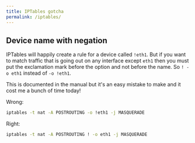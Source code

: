 ```yaml
---
title: IPTables gotcha
permalink: /iptables/
---
```


## Device name with negation

IPTables will happily create a rule for a device called `!eth1`. But if you want
to match traffic that is going out on any interface except `eth1` then you must
put the exclamation mark before the option and not before the name. So `! -o
eth1` instead of `-o !eth1`.

This is documented in the manual but it's an easy mistake to make and it cost me
a bunch of time today!

Wrong:

```sh
iptables -t nat -A POSTROUTING -o !eth1 -j MASQUERADE
```

Right:

```sh
iptables -t nat -A POSTROUTING ! -o eth1 -j MASQUERADE
```
